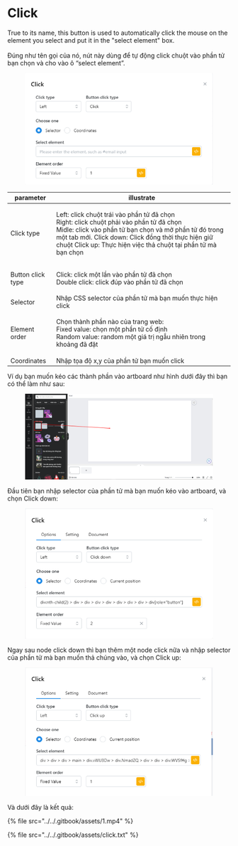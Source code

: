 # Click

True to its name, this button is used to automatically click the mouse on the element you select and put it in the "select element" box. \
\
Đúng như tên gọi của nó, nút này dùng để tự động click chuột vào phần tử bạn chọn và cho vào ô “select element”.&#x20;

<figure><img src="../../.gitbook/assets/image (2) (1) (1) (1) (1) (1) (1) (1) (1) (1) (1) (1) (1) (1).png" alt=""><figcaption></figcaption></figure>

| parameter         | illustrate                                                                                                                                                                                                                                                                                                                     |
| ----------------- | ------------------------------------------------------------------------------------------------------------------------------------------------------------------------------------------------------------------------------------------------------------------------------------------------------------------------------ |
| Click type        | <p>Left: click chuột trái vào phần tử đã chọn<br>Right: click chuột phải vào phần tử đã chọn<br>Midle: click vào phần tử bạn chọn và mở phần tử đó trong một tab mới.                                           Click down: Click đồng thời thực hiện giữ chuột Click up: Thực hiện việc thả chuột tại phần tử mà bạn chọn</p> |
| Button click type | <p>Click: click một lần vào phần tử đã chọn<br>Double click: click đúp vào phần tử đã chọn</p>                                                                                                                                                                                                                                 |
| Selector          | Nhập CSS selector của phần tử mà bạn muốn thực hiện click                                                                                                                                                                                                                                                                      |
| Element order     | <p>Chọn thành phần nào của trang web:<br>Fixed value: chọn một phần tử cố định<br>Random value: random một giá trị ngẫu nhiên trong khoảng đã đặt</p>                                                                                                                                                                          |
| Coordinates       | Nhập tọa độ x,y của phần tử bạn muốn click                                                                                                                                                                                                                                                                                     |

Ví dụ bạn muốn kéo các thành phần vào artboard như hình dưới đây thì bạn có thể làm như sau:

<figure><img src="../../.gitbook/assets/Screenshot_1.png" alt=""><figcaption></figcaption></figure>

Đầu tiên bạn nhập selector của phần tử mà bạn muốn kéo vào artboard, và chọn Click down:

<figure><img src="../../.gitbook/assets/image.png" alt=""><figcaption></figcaption></figure>

Ngay sau node click down thì bạn thêm một node click nữa và nhập selector của phần tử mà bạn muốn thả chúng vào, và chọn Click up:

<figure><img src="../../.gitbook/assets/image (1).png" alt=""><figcaption></figcaption></figure>

Và dưới đây là kết quả:

{% file src="../../.gitbook/assets/1.mp4" %}

{% file src="../../.gitbook/assets/click.txt" %}
